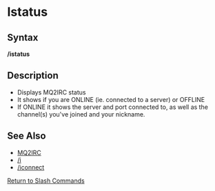 # Istatus

## Syntax

**/istatus**

## Description

* Displays MQ2IRC status
* It shows if you are ONLINE \(ie. connected to a server\) or OFFLINE
* If ONLINE it shows the server and port connected to, as well as the channel\(s\) you've joined and your nickname.

## See Also

* [MQ2IRC](../../plugins/discontinued-unsupported/mq2irc.md)
* [/i](i.md)
* [/iconnect](iconnect.md)

[Return to Slash Commands](./)

